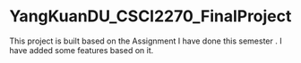 # YangKuanDU_CSCI2270_FinalProject


This project is built based on the Assignment I have done this semester . I have added some features based on it.
